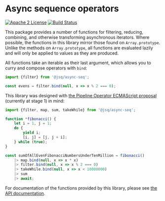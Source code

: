 # Async sequence operators

[![Apache 2 License](https://img.shields.io/github/license/jeskew/async-seq.svg?style=flat)](https://opensource.org/licenses/Apache-2.0)
[![Build Status](https://travis-ci.org/jeskew/async-seq.svg?branch=master)](https://travis-ci.org/jeskew/async-seq)

This package provides a number of functions for filtering, reducing, combining,
and otherwise transforming asynchronous iterators. Where possible, the functions
in this library mirror those found on `Array.prototype`. Unlike the methods on
`Array.prototype`, all functions are evaluated lazily and will only be applied
to values as they are produced.

All functions take an iterable as their last argument, which allows you to curry
and compose operators with `bind`:

```typescript
import {filter} from '@jsq/async-seq';

const evens = filter.bind(null, x => x % 2 === 0);
```

This library was designed with [the Pipeline Operator ECMAScript
proposal](https://github.com/tc39/proposal-pipeline-operator) (currently at
stage 1) in mind:

```typescript
import {filter, map, sum, takeWhile} from '@jsq/async-seq';

function *fibonacci() {
    let i = 1, j = 1;
    do {
        yield i;
        [i, j] = [j, j + i];
    } while (true);
}

const sumOfAllEvenFibonacciNumbersUnderTenMillion = fibonacci()
    |> map.bind(null, x => x * x)
    |> filter.bind(null, x => x % 2 === 0)
    |> takeWhile.bind(null, x => x < 10000000)
    |> sum
    |> await;
```

For documentation of the functions provided by this library, please see [the API
documentation](https://jeskew.github.io/async-seq/).
